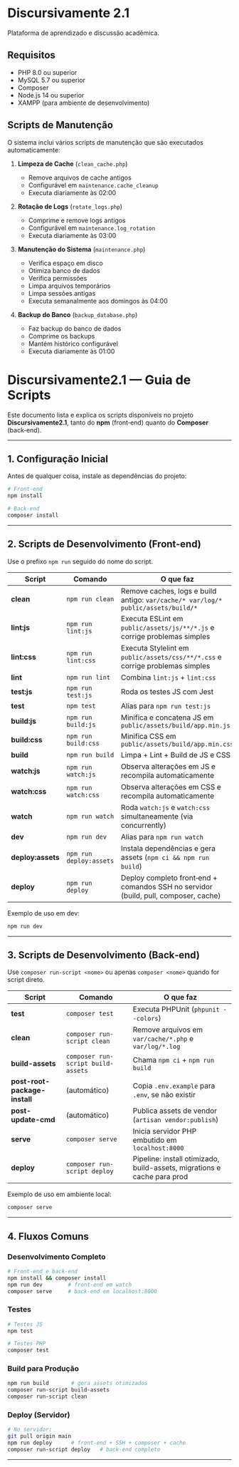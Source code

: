 # Discursivamente 2.1

Plataforma de aprendizado e discussão acadêmica.

## Requisitos

- PHP 8.0 ou superior
- MySQL 5.7 ou superior
- Composer
- Node.js 14 ou superior
- XAMPP (para ambiente de desenvolvimento)

## Scripts de Manutenção

O sistema inclui vários scripts de manutenção que são executados automaticamente:

1. **Limpeza de Cache** (`clean_cache.php`)
   - Remove arquivos de cache antigos
   - Configurável em `maintenance.cache_cleanup`
   - Executa diariamente às 02:00

2. **Rotação de Logs** (`rotate_logs.php`)
   - Comprime e remove logs antigos
   - Configurável em `maintenance.log_rotation`
   - Executa diariamente às 03:00

3. **Manutenção do Sistema** (`maintenance.php`)
   - Verifica espaço em disco
   - Otimiza banco de dados
   - Verifica permissões
   - Limpa arquivos temporários
   - Limpa sessões antigas
   - Executa semanalmente aos domingos às 04:00

4. **Backup do Banco** (`backup_database.php`)
   - Faz backup do banco de dados
   - Comprime os backups
   - Mantém histórico configurável
   - Executa diariamente às 01:00

# Discursivamente2.1 — Guia de Scripts

Este documento lista e explica os scripts disponíveis no projeto **Discursivamente2.1**, tanto do **npm** (front‑end) quanto do **Composer** (back‑end).

---

## 1. Configuração Inicial

Antes de qualquer coisa, instale as dependências do projeto:

```bash
# Front‑end
npm install

# Back‑end
composer install
```

---

## 2. Scripts de Desenvolvimento (Front‑end)

Use o prefixo `npm run` seguido do nome do script.

| Script             | Comando                 | O que faz                                                                           |
| ------------------ | ----------------------- | ----------------------------------------------------------------------------------- |
| **clean**          | `npm run clean`         | Remove caches, logs e build antigo: `var/cache/* var/log/* public/assets/build/*`   |
| **lint\:js**       | `npm run lint:js`       | Executa ESLint em `public/assets/js/**/*.js` e corrige problemas simples            |
| **lint\:css**      | `npm run lint:css`      | Executa Stylelint em `public/assets/css/**/*.css` e corrige problemas simples       |
| **lint**           | `npm run lint`          | Combina `lint:js` + `lint:css`                                                      |
| **test\:js**       | `npm run test:js`       | Roda os testes JS com Jest                                                          |
| **test**           | `npm test`              | Alias para `npm run test:js`                                                        |
| **build\:js**      | `npm run build:js`      | Minifica e concatena JS em `public/assets/build/app.min.js`                         |
| **build\:css**     | `npm run build:css`     | Minifica CSS em `public/assets/build/app.min.css`                                   |
| **build**          | `npm run build`         | Limpa + Lint + Build de JS e CSS                                                    |
| **watch\:js**      | `npm run watch:js`      | Observa alterações em JS e recompila automaticamente                                |
| **watch\:css**     | `npm run watch:css`     | Observa alterações em CSS e recompila automaticamente                               |
| **watch**          | `npm run watch`         | Roda `watch:js` e `watch:css` simultaneamente (via concurrently)                    |
| **dev**            | `npm run dev`           | Alias para `npm run watch`                                                          |
| **deploy\:assets** | `npm run deploy:assets` | Instala dependências e gera assets (`npm ci && npm run build`)                      |
| **deploy**         | `npm run deploy`        | Deploy completo front‑end + comandos SSH no servidor (build, pull, composer, cache) |

Exemplo de uso em dev:

```bash
npm run dev
```

---

## 3. Scripts de Desenvolvimento (Back‑end)

Use `composer run-script <nome>` ou apenas `composer <nome>` quando for script direto.

| Script                        | Comando                            | O que faz                                                               |
| ----------------------------- | ---------------------------------- | ----------------------------------------------------------------------- |
| **test**                      | `composer test`                    | Executa PHPUnit (`phpunit --colors`)                                    |
| **clean**                     | `composer run-script clean`        | Remove arquivos em `var/cache/*.php` e `var/log/*.log`                  |
| **build-assets**              | `composer run-script build-assets` | Chama `npm ci` + `npm run build`                                        |
| **post-root-package-install** | (automático)                       | Copia `.env.example` para `.env`, se não existir                        |
| **post-update-cmd**           | (automático)                       | Publica assets de vendor (`artisan vendor:publish`)                     |
| **serve**                     | `composer serve`                   | Inicia servidor PHP embutido em `localhost:8000`                        |
| **deploy**                    | `composer run-script deploy`       | Pipeline: install otimizado, build-assets, migrations e cache para prod |

Exemplo de uso em ambiente local:

```bash
composer serve
```

---

## 4. Fluxos Comuns

### Desenvolvimento Completo

```bash
# Front‑end e back‑end
npm install && composer install
npm run dev        # front‑end em watch
composer serve     # back‑end em localhost:8000
```

### Testes

```bash
# Testes JS
npm test

# Testes PHP
composer test
```

### Build para Produção

```bash
npm run build       # gera assets otimizados
composer run-script build-assets
composer run-script clean
```

### Deploy (Servidor)

```bash
# No servidor:
git pull origin main
npm run deploy      # front‑end + SSH + composer + cache
composer run-script deploy   # back‑end completo
```

---

